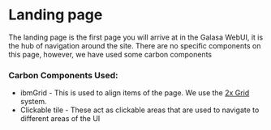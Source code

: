 # Landing page

The landing page is the first page you will arrive at in the Galasa WebUI, it is the hub of navigation around the site.
There are no specific components on this page, however, we have used some carbon components

### Carbon Components Used:

* ibmGrid - This is used to align items of the page. We use the [2x Grid](https://www.carbondesignsystem.com/guidelines/2x-grid/implementation/) system.
* Clickable tile - These act as clickable areas that are used to navigate to different areas of the UI

